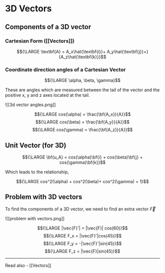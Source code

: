 # 3D Vectors
## Components of a 3D vector

### Cartesian Form ([[Vectors]])
$${\LARGE \textbf{A} = A_x\hat{\textbf{i}}+ A_y\hat{\textbf{j}}+}{A_z\hat{\textbf{k}}}$$

### Coordinate direction angles of a Cartesian Vector

$${\LARGE \alpha, \beta, \gamma}$$

These are angles which are measured between the tail of the vector and the positive x, y and z axes located at the tail.

![[3d vector angles.png]]

$${\LARGE cos(\alpha) = \frac{\bf{A_x}}{A}}$$
$${\LARGE cos(\beta) = \frac{\bf{A_y}}{A}}$$
$${\LARGE cos(\gamma) = \frac{\bf{A_z}}{A}}$$

## Unit Vector (for 3D)

$${\LARGE \bf{u_A} = cos(\alpha)\bf{i} + cos(\beta)\bf{j} + cos(\gamma)\bf{k}}$$

Which leads to the relationship,

$${\LARGE cos^2(\alpha) + cos^2(\beta)+ cos^2(\gamma) = 1}$$


## Problem with 3D vectors
To find the components of a 3D vector, we need to find an extra vector ${\vec{F}'}$

![[problem with vectors.png]]

$${\LARGE |\vec{F}'| = |\vec{F}| cos(60)}$$
$${\LARGE F_x = |\vec{F}'|cos(45)}$$
$${\LARGE F_y = -|\vec{F}'|sin(45)}$$
$${\LARGE F_z = |\vec{F}|sin(45)}$$


---
Read also - [[Vectors]]